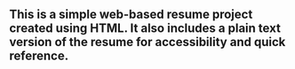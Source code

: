 ## This is a simple web-based resume project created using HTML. It also includes a plain text version of the resume for accessibility and quick reference.
